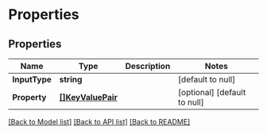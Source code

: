 # Properties

## Properties
Name | Type | Description | Notes
------------ | ------------- | ------------- | -------------
**InputType** | **string** |  | [default to null]
**Property** | [**[]KeyValuePair**](KeyValuePair.md) |  | [optional] [default to null]

[[Back to Model list]](../README.md#documentation-for-models) [[Back to API list]](../README.md#documentation-for-api-endpoints) [[Back to README]](../README.md)


